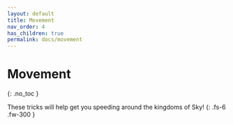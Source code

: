 ```yaml
---
layout: default
title: Movement
nav_order: 4
has_children: true
permalink: docs/movement
---
```


# Movement
{: .no_toc }

These tricks will help get you speeding around the kingdoms of Sky!
{: .fs-6 .fw-300 }
